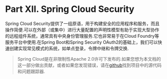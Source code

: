 # Part XII. Spring Cloud Security

Spring Cloud Security提供了一组原语，用于构建安全的应用程序和服务，而且操作简便.可以在外部（或集中）进行大量配置的声明性模型有助于实现大型协作的远程组件系统，通常具有中央身份管理服务.它也非常易于在Cloud Foundry等服务平台中使用.在Spring Boot和Spring Security OAuth2的基础上，我们可以快速创建实现常见模式的系统，如单点登录，令牌中继和令牌交换.

> Spring Cloud是在非限制性Apache 2.0许可下发布的.如果您想为本文档的这一部分做出贡献，或者如果您发现错误，请在[github](https://github.com/spring-cloud/spring-cloud-security/tree/master/src/main/asciidoc)找到项目中的源代码和问题跟踪器.

